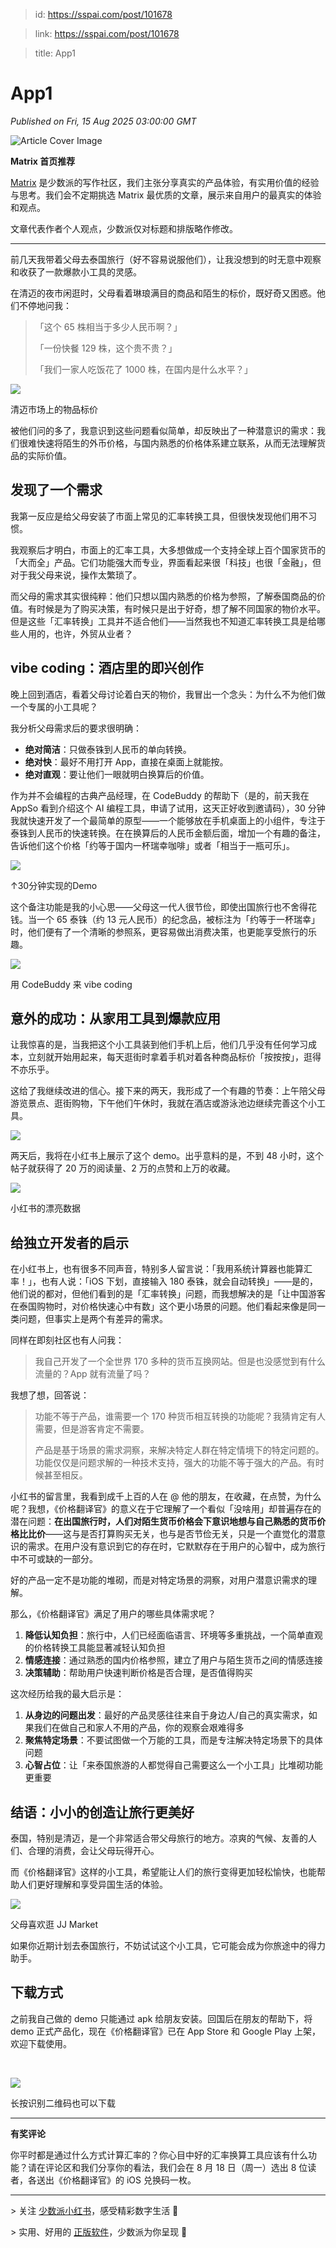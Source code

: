 > id: https://sspai.com/post/101678

> link: https://sspai.com/post/101678

> title: App1

# App1
_Published on Fri, 15 Aug 2025 03:00:00 GMT_

![Article Cover Image](https://cdnfile.sspai.com/2025/08/13/61d23240bb27f1e9bbc0fb7b92b1a012.png)  

**Matrix 首页推荐** 

[Matrix](https://sspai.com/matrix) 是少数派的写作社区，我们主张分享真实的产品体验，有实用价值的经验与思考。我们会不定期挑选 Matrix 最优质的文章，展示来自用户的最真实的体验和观点。 

文章代表作者个人观点，少数派仅对标题和排版略作修改。

* * *

前几天我带着父母去泰国旅行（好不容易说服他们），让我没想到的时无意中观察和收获了一款爆款小工具的灵感。

在清迈的夜市闲逛时，父母看着琳琅满目的商品和陌生的标价，既好奇又困惑。他们不停地问我：

> 「这个 65 株相当于多少人民币啊？」
> 
> 「一份快餐 129 株，这个贵不贵？」
> 
> 「我们一家人吃饭花了 1000 株，在国内是什么水平？」

![](https://cdnfile.sspai.com/2025/08/07/article/6eafdf87ea053c00af18f8c3d78af131.png?imageView2/2/w/1120/q/90/interlace/1/ignore-error/1/format/webp)

清迈市场上的物品标价

被他们问的多了，我意识到这些问题看似简单，却反映出了一种潜意识的需求：我们很难快速将陌生的外币价格，与国内熟悉的价格体系建立联系，从而无法理解货品的实际价值。

发现了一个需求
-------

我第一反应是给父母安装了市面上常见的汇率转换工具，但很快发现他们用不习惯。

我观察后才明白，市面上的汇率工具，大多想做成一个支持全球上百个国家货币的「大而全」产品。它们功能强大而专业，界面看起来很「科技」也很「金融」，但对于我父母来说，操作太繁琐了。

而父母的需求其实很纯粹：他们只想以国内熟悉的价格为参照，了解泰国商品的价值。有时候是为了购买决策，有时候只是出于好奇，想了解不同国家的物价水平。但是这些「汇率转换」工具并不适合他们——当然我也不知道汇率转换工具是给哪些人用的，也许，外贸从业者？

vibe coding：酒店里的即兴创作
--------------------

晚上回到酒店，看着父母讨论着白天的物价，我冒出一个念头：为什么不为他们做一个专属的小工具呢？

我分析父母需求后的要求很明确：

-   **绝对简洁**：只做泰铢到人民币的单向转换。
-   **绝对快**：最好不用打开 App，直接在桌面上就能按。
-   **绝对直观**：要让他们一眼就明白换算后的价值。

作为并不会编程的古典产品经理，在 CodeBuddy 的帮助下（是的，前天我在 AppSo 看到介绍这个 AI 编程工具，申请了试用，这天正好收到邀请码），30 分钟我就快速开发了一个最简单的原型——一个能够放在手机桌面上的小组件，专注于泰铢到人民币的快速转换。在在换算后的人民币金额后面，增加一个有趣的备注，告诉他们这个价格「约等于国内一杯瑞幸咖啡」或者「相当于一瓶可乐」。

![](https://cdnfile.sspai.com/2025/08/13/4fafffa3bf5eb7e82936baae243a30a5.gif)

↑30分钟实现的Demo

这个备注功能是我的小心思——父母这一代人很节俭，即使出国旅行也不舍得花钱。当一个 65 泰铢（约 13 元人民币）的纪念品，被标注为「约等于一杯瑞幸」时，他们便有了一个清晰的参照系，更容易做出消费决策，也更能享受旅行的乐趣。

![](https://cdnfile.sspai.com/2025/08/07/article/e7e9dcce527556e2da0ede3b0280ee72.png?imageView2/2/w/1120/q/90/interlace/1/ignore-error/1/format/webp)

用 CodeBuddy 来 vibe coding

意外的成功：从家用工具到爆款应用
----------------

让我惊喜的是，当我把这个小工具装到他们手机上后，他们几乎没有任何学习成本，立刻就开始用起来，每天逛街时拿着手机对着各种商品标价「按按按」，逛得不亦乐乎。

这给了我继续改进的信心。接下来的两天，我形成了一个有趣的节奏：上午陪父母游览景点、逛街购物，下午他们午休时，我就在酒店或游泳池边继续完善这个小工具。

![](https://cdnfile.sspai.com/2025/08/07/article/96e2f206323879e952889f93462c452b.png?imageView2/2/w/1120/q/90/interlace/1/ignore-error/1/format/webp)

两天后，我将在小红书上展示了这个 demo。出乎意料的是，不到 48 小时，这个帖子就获得了 20 万的阅读量、2 万的点赞和上万的收藏。

![](https://cdnfile.sspai.com/2025/08/07/article/84e01da74f4fdca9a1cf5986ce959c88.png?imageView2/2/w/1120/q/90/interlace/1/ignore-error/1/format/webp)

小红书的漂亮数据

给独立开发者的启示
---------

在小红书上，也有很多不同声音，特别多人留言说：「我用系统计算器也能算汇率！」，也有人说：「iOS 下划，直接输入 180 泰铢，就会自动转换」——是的，他们说的都对，但他们看到的是「汇率转换」问题，而我想解决的是「让中国游客在泰国购物时，对价格快速心中有数」这个更小场景的问题。他们看起来像是同一类问题，但事实上是两个有差异的需求。

同样在即刻社区也有人问我：

> 我自己开发了一个全世界 170 多种的货币互换网站。但是也没感觉到有什么流量的？App 就有流量了吗？

我想了想，回答说：

> 功能不等于产品，谁需要一个 170 种货币相互转换的功能呢？我猜肯定有人需要，但是游客肯定不需要。
> 
> 产品是基于场景的需求洞察，来解决特定人群在特定情境下的特定问题的。功能仅仅是问题求解的一种技术支持，强大的功能不等于强大的产品。有时候甚至相反。

小红书的留言里，我看到成千上百的人在 @ 他的朋友，在收藏，在点赞，为什么呢？我想，《价格翻译官》的意义在于它理解了一个看似「没啥用」却普遍存在的潜在问题：**在出国旅行时，人们对陌生货币价格会下意识地想与自己熟悉的货币价格比比价**——这与是否打算购买无关，也与是否节俭无关，只是一个直觉化的潜意识的需求。在用户没有意识到它的存在时，它默默存在于用户的心智中，成为旅行中不可或缺的一部分。

好的产品一定不是功能的堆砌，而是对特定场景的洞察，对用户潜意识需求的理解。

那么，《价格翻译官》满足了用户的哪些具体需求呢？

1.  **降低认知负担**：旅行中，人们已经面临语言、环境等多重挑战，一个简单直观的价格转换工具能显著减轻认知负担
2.  **情感连接**：通过熟悉的国内价格参照，建立了用户与陌生货币之间的情感连接
3.  **决策辅助**：帮助用户快速判断价格是否合理，是否值得购买

这次经历给我的最大启示是：

1.  **从身边的问题出发**：最好的产品灵感往往来自于身边人/自己的真实需求，如果我们在做自己和家人不用的产品，你的观察会艰难得多
2.  **聚焦特定场景**：不要试图做一个万能的工具，而是专注解决特定场景下的具体问题
3.  **心智占位**：让「来泰国旅游的人都觉得自己需要这么一个小工具」比堆砌功能更重要

结语：小小的创造让旅行更美好
--------------

泰国，特别是清迈，是一个非常适合带父母旅行的地方。凉爽的气候、友善的人们、合理的消费，会让父母玩得开心。

而《价格翻译官》这样的小工具，希望能让人们的旅行变得更加轻松愉快，也能帮助人们更好理解和享受异国生活的体验。

![](https://cdnfile.sspai.com/2025/08/07/article/d2b1cc9293786ddf951e6e923a13f389.png?imageView2/2/w/1120/q/90/interlace/1/ignore-error/1/format/webp)

父母喜欢逛 JJ Market

如果你近期计划去泰国旅行，不妨试试这个小工具，它可能会成为你旅途中的得力助手。

下载方式
----

之前我自己做的 demo 只能通过 apk 给朋友安装。回国后在朋友的帮助下，将 demo 正式产品化，现在《价格翻译官》已在 App Store 和 Google Play 上架，欢迎下载使用。

 

![](https://cdnfile.sspai.com/2025/08/13/8ee15be6baf3e0f372e2ca1f7c9cb658.png?imageView2/2/w/1120/q/90/interlace/1/ignore-error/1/format/webp)

长按识别二维码也可以下载

* * *

**有奖评论**

你平时都是通过什么方式计算汇率的？你心目中好的汇率换算工具应该有什么功能？请在评论区和我们分享你的看法，我们会在 8 月 18 日（周一）选出 8 位读者，各送出《价格翻译官》的 iOS 兑换码一枚。

* * *

\> 关注 [少数派小红书](https://www.xiaohongshu.com/user/profile/63f5d65d000000001001d8d4)，感受精彩数字生活 🍃

\> 实用、好用的 [正版软件](https://sspai.com/mall)，少数派为你呈现 🚀
